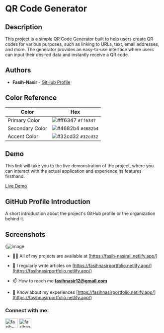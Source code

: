 # QR Code Generator

## Description

This project is a simple QR Code Generator built to help users create QR codes for various purposes, such as linking to URLs, text, email addresses, and more. The generator provides an easy-to-use interface where users can input their desired data and instantly receive a QR code.



## Authors

- **Fasih-Nasir** - [GitHub Profile](https://github.com/Fasih-Nasir)



## Color Reference

| Color          | Hex          |
| -------------- | ------------ |
| Primary Color  | ![#ff6347](https://placehold.co/15x15/ff6347/ff6347.png) `#ff6347` |
| Secondary Color| ![#4682b4](https://placehold.co/15x15/4682b4/4682b4.png) `#4682b4` |
| Accent Color   | ![#32cd32](https://placehold.co/15x15/32cd32/32cd32.png) `#32cd32` |

## Demo

This link will take you to the live demonstration of the project, where you can interact with the actual application and experience its features firsthand.

[Live Demo](https://fasih-nasirqrcode.netlify.app/)

## GitHub Profile Introduction

A short introduction about the project's GitHub profile or the organization behind it.


## Screenshots

(![image](https://github.com/Fasih-Nasir/qr/assets/154458171/23d2f51d-1d9f-4a97-9cee-4eddb862edad)

- 👨‍💻 All of my projects are available at [https://fasih-nasirall.netlify.app/]

- 📝 I regularly write articles on [https://fasihnasirportfolio.netlify.app/](https://fasihnasirportfolio.netlify.app/)

- 📫 How to reach me **fasihnasir12@gmail.com**

- 📄 Know about my experiences [https://fasihnasirportfolio.netlify.app/](https://fasihnasirportfolio.netlify.app/)

<h3 align="left">Connect with me:</h3>
<p align="left">
<a href="https://www.linkedin.com/in/fasih-nasir-830959252/" target="blank"><img align="center" src="https://raw.githubusercontent.com/rahuldkjain/github-profile-readme-generator/master/src/images/icons/Social/linked-in-alt.svg" alt="fasih-nasir" height="30" width="40" /></a>
<a href="https://www.facebook.com/profile.php?id=61550661127214&__cft__[0]=AZXhjvf3WTk2ymE3m0SfWANLefMQhtPC-dUiYAgllgPpEtD5IDZ-5olzVV_X2I3tHIC3_nPRlKFwAAzYgkH0Uz7Xm3TmGwHsUUWF9MGbo1D64JfpL6_NaA22nqgxLDE7tYGkUZwRaQItx4eQAW09B08CgUzgQrZm3-9_7N6fTTHocl3wb_4i1QsqIWlx-6nayx0&__tn__=-]C%2CP-R" target="blank"><img align="center" src="https://raw.githubusercontent.com/rahuldkjain/github-profile-readme-generator/master/src/images/icons/Social/facebook.svg" alt="fasihnasir" height="30" width="40" /></a>
</p>
